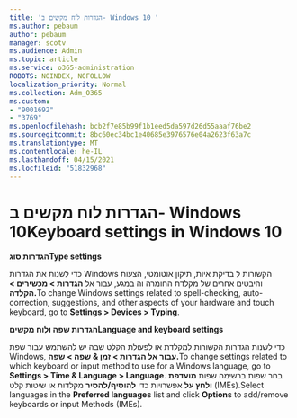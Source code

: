 ```yaml
---
title: 'הגדרות לוח מקשים ב- Windows 10 '
ms.author: pebaum
author: pebaum
manager: scotv
ms.audience: Admin
ms.topic: article
ms.service: o365-administration
ROBOTS: NOINDEX, NOFOLLOW
localization_priority: Normal
ms.collection: Adm_O365
ms.custom:
- "9001692"
- "3769"
ms.openlocfilehash: bcb2f7e85b99f1b1eed5da597d26d55aaaf76be2
ms.sourcegitcommit: 8bc60ec34bc1e40685e3976576e04a2623f63a7c
ms.translationtype: MT
ms.contentlocale: he-IL
ms.lasthandoff: 04/15/2021
ms.locfileid: "51832968"
---
```

# <a name="keyboard-settings-in-windows-10"></a><span data-ttu-id="9293e-102">הגדרות לוח מקשים ב- Windows 10</span><span class="sxs-lookup"><span data-stu-id="9293e-102">Keyboard settings in Windows 10</span></span>

<span data-ttu-id="9293e-103">**הגדרות סוג**</span><span class="sxs-lookup"><span data-stu-id="9293e-103">**Type settings**</span></span>

<span data-ttu-id="9293e-104">כדי לשנות את הגדרות Windows הקשורות ל בדיקת איות, תיקון אוטומטי, הצעות והיבטים אחרים של מקלדת החומרה וה במגע, עבור אל **הגדרות > מכשירים > הקלדה.**</span><span class="sxs-lookup"><span data-stu-id="9293e-104">To change Windows settings related to spell-checking, auto-correction, suggestions, and other aspects of your hardware and touch keyboard, go to **Settings > Devices > Typing**.</span></span> 

<span data-ttu-id="9293e-105">**הגדרות שפה ולוח מקשים**</span><span class="sxs-lookup"><span data-stu-id="9293e-105">**Language and keyboard settings**</span></span>

<span data-ttu-id="9293e-106">כדי לשנות הגדרות הקשורות למקלדת או לפעולת הקלט שבה יש להשתמש עבור שפת Windows, **עבור אל הגדרות > זמן & שפה > שפה.**</span><span class="sxs-lookup"><span data-stu-id="9293e-106">To change settings related to which keyboard or input method to use for a Windows language, go to **Settings > Time & Language > Language**.</span></span> <span data-ttu-id="9293e-107">בחר שפות ברשימה שפות **מועדפת ולחץ על** אפשרויות כדי **להוסיף/להסיר** מקלדות או שיטות קלט (IMEs).</span><span class="sxs-lookup"><span data-stu-id="9293e-107">Select languages in the **Preferred languages** list and click **Options** to add/remove keyboards or input Methods (IMEs).</span></span>
